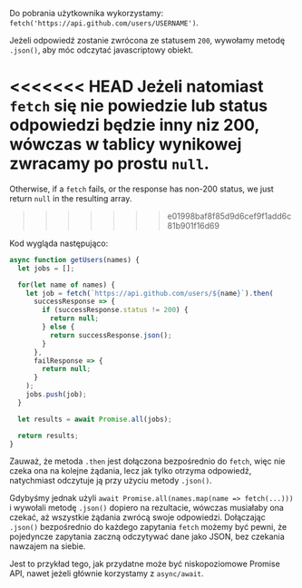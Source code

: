 
Do pobrania użytkownika wykorzystamy: `fetch('https://api.github.com/users/USERNAME')`.

Jeżeli odpowiedź zostanie zwrócona ze statusem `200`, wywołamy metodę `.json()`, aby móc odczytać javascriptowy obiekt.

<<<<<<< HEAD
Jeżeli natomiast `fetch` się nie powiedzie lub status odpowiedzi będzie inny niz 200, wówczas w tablicy wynikowej zwracamy po prostu `null`.
=======
Otherwise, if a `fetch` fails, or the response has non-200 status, we just return `null` in the resulting array.
>>>>>>> e01998baf8f85d9d6cef9f1add6c81b901f16d69

Kod wygląda następująco:

```js demo
async function getUsers(names) {
  let jobs = [];

  for(let name of names) {
    let job = fetch(`https://api.github.com/users/${name}`).then(
      successResponse => {
        if (successResponse.status != 200) {
          return null;
        } else {
          return successResponse.json();
        }
      },
      failResponse => {
        return null;
      }
    );
    jobs.push(job);
  }

  let results = await Promise.all(jobs);

  return results;
}
```

Zauważ, że metoda `.then` jest dołączona bezpośrednio do `fetch`, więc nie czeka ona na kolejne żądania, lecz jak tylko otrzyma odpowiedź, natychmiast odczytuje ją przy użyciu metody `.json()`.

Gdybyśmy jednak użyli `await Promise.all(names.map(name => fetch(...)))` i wywołali metodę `.json()` dopiero na rezultacie, wówczas musiałaby ona czekać, aż wszystkie żądania zwrócą swoje odpowiedzi. Dołączając `.json()` bezpośrednio do każdego zapytania `fetch` możemy być pewni, że pojedyncze zapytania zaczną odczytywać dane jako JSON, bez czekania nawzajem na siebie.

Jest to przykład tego, jak przydatne może być niskopoziomowe Promise API, nawet jeżeli głównie korzystamy z `async/await`.
